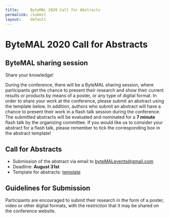 ```yaml
---
title:     ByteMAL 2020 Call for Abstracts
permalink: /submit
layout:    default
---
```


# ByteMAL 2020 Call for Abstracts

## ByteMAL sharing session
Share your knowledge!

During the conference, there will be a ByteMAL sharing session, where participants get the chance to present their research and show their current results or products by means of a poster, or any type of digital format. In order to share your work at the conference, please submit an abstract using the template below. In addition, authors who submit an abstract will have a chance to present their work in a flash talk session during the conference. The submitted abstracts will be evaluated and nominated for a **7 minute** flash talk by the organizing committee. If you would like us to consider your abstract for a flash talk, please remember to tick the corresponding box in the abstract template!

## Call for Abstracts
- Submission of the abstract via email to byteMALevents@gmail.com
- Deadline: **August 31st**
- Template for abstracts: [template](https://github.com/bytemal/bytemal-2020/blob/master/ByteMAL2020_NAME_abstract_v2.docx)

## Guidelines for Submission
Participants are encouraged to submit their research in the form of a poster, video or other digital formats, with the restriction that it may be shared on the conference website.



